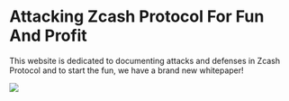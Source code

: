 # Attacking Zcash Protocol For Fun And Profit

This website is dedicated to documenting attacks and defenses in Zcash Protocol
and to start the fun, we have a brand new whitepaper!

<a href="https://github.com/MyHush/sietch-whitepaper/raw/master/sietch.pdf">
<img src="/img/atacking-zcash-protocol-abstract.pdf">
</a>
